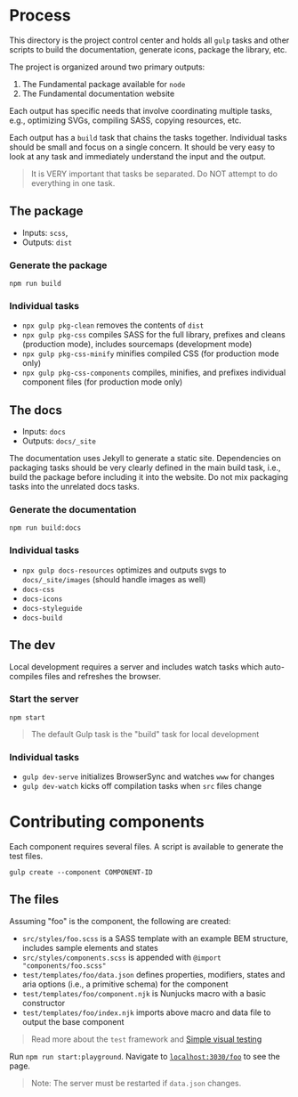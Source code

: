 # Process
This directory is the project control center and holds all `gulp` tasks and other scripts to build the documentation, generate icons, package the library, etc.

The project is organized around two primary outputs:
1. The Fundamental package available for `node`
2. The Fundamental documentation website

Each output has specific needs that involve coordinating multiple tasks, e.g., optimizing SVGs, compiling SASS, copying resources, etc.

Each output has a `build` task that chains the tasks together. Individual tasks should be small and focus on a single concern. It should be very easy to look at any task and immediately understand the input and the output.

> It is VERY important that tasks be separated. Do NOT attempt to do everything in one task.

## The package
* Inputs: `scss`,
* Outputs: `dist`

### Generate the package
`npm run build`

### Individual tasks
* `npx gulp pkg-clean` removes the contents of `dist`
* `npx gulp pkg-css` compiles SASS for the full library, prefixes and cleans (production mode), includes sourcemaps (development mode)
* `npx gulp pkg-css-minify` minifies compiled CSS (for production mode only)
* `npx gulp pkg-css-components` compiles, minifies, and prefixes individual component files (for production mode only)


## The docs
* Inputs: `docs`
* Outputs: `docs/_site`

The documentation uses Jekyll to generate a static site. Dependencies on packaging tasks should be very clearly defined in the main build task, i.e., build the package before including it into the website. Do not mix packaging tasks into the unrelated docs tasks.

### Generate the documentation
`npm run build:docs`

### Individual tasks
* `npx gulp docs-resources` optimizes and outputs svgs to `docs/_site/images` (should handle images as well)
* `docs-css`
* `docs-icons`
* `docs-styleguide`
* `docs-build`


## The dev
Local development requires a server and includes watch tasks which auto-compiles files and refreshes the browser.

### Start the server
`npm start`

> The default Gulp task is the "build" task for local development

### Individual tasks
* `gulp dev-serve` initializes BrowserSync and watches `www` for changes
* `gulp dev-watch` kicks off compilation tasks when `src` files change


# Contributing components
Each component requires several files. A script is available to generate the test files.

`gulp create --component COMPONENT-ID`

## The files
Assuming "foo" is the component, the following are created:
* `src/styles/foo.scss` is a SASS template with an example BEM structure, includes sample elements and states
* `src/styles/components.scss` is appended with `@import "components/foo.scss"`
* `test/templates/foo/data.json` defines properties, modifiers, states and aria options (i.e., a primitive schema) for the component
* `test/templates/foo/component.njk` is Nunjucks macro with a basic constructor
* `test/templates/foo/index.njk` imports above macro and data file to output the base component

> Read more about the `test` framework and [Simple visual testing](https://github.com/SAP/fundamental/blob/master/test/README.md#simple-visual-testing)

Run `npm run start:playground`. Navigate to [`localhost:3030/foo`](localhost:3030/foo) to see the page.

> Note: The server must be restarted if `data.json` changes.

